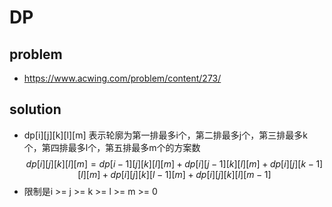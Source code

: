 # DP
## problem
- https://www.acwing.com/problem/content/273/
## solution
- dp[i][j][k][l][m] 表示轮廓为第一排最多i个，第二排最多j个，第三排最多k个，第四排最多l个，第五排最多m个的方案数
$$ 
dp[i][j][k][l][m] = dp[i-1][j][k][l][m] +
                    dp[i][j-1][k][l][m] +
                    dp[i][j][k-1][l][m] +
                    dp[i][j][k][l-1][m] +
                    dp[i][j][k][l][m-1]
$$
- 限制是i >= j >= k >= l >= m >= 0
